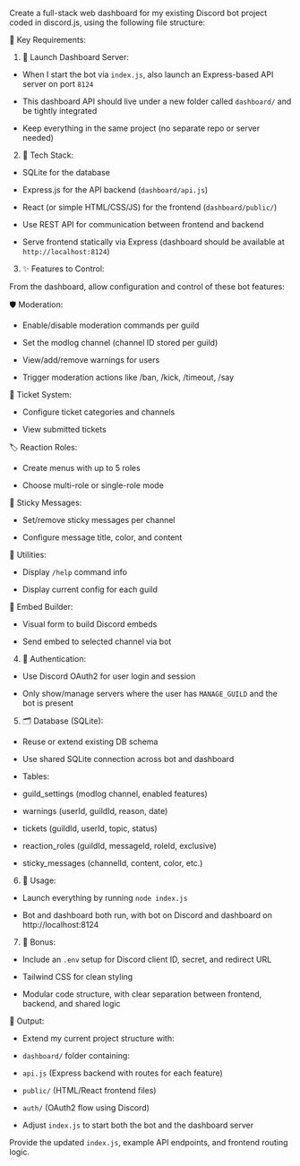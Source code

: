 Create a full-stack web dashboard for my existing Discord bot project coded in discord.js, using the following file structure:

🎯 Key Requirements:

1. 🔧 Launch Dashboard Server:

- When I start the bot via `index.js`, also launch an Express-based API server on port `8124`

- This dashboard API should live under a new folder called `dashboard/` and be tightly integrated

- Keep everything in the same project (no separate repo or server needed)

2. 🧱 Tech Stack:

- SQLite for the database

- Express.js for the API backend (`dashboard/api.js`)

- React (or simple HTML/CSS/JS) for the frontend (`dashboard/public/`)

- Use REST API for communication between frontend and backend

- Serve frontend statically via Express (dashboard should be available at `http://localhost:8124`)

3. ✨ Features to Control:

From the dashboard, allow configuration and control of these bot features:

🛡️ Moderation:

- Enable/disable moderation commands per guild

- Set the modlog channel (channel ID stored per guild)

- View/add/remove warnings for users

- Trigger moderation actions like /ban, /kick, /timeout, /say

🎫 Ticket System:

- Configure ticket categories and channels

- View submitted tickets

🏷️ Reaction Roles:

- Create menus with up to 5 roles

- Choose multi-role or single-role mode

📌 Sticky Messages:

- Set/remove sticky messages per channel

- Configure message title, color, and content

🧰 Utilities:

- Display `/help` command info

- Display current config for each guild

🌈 Embed Builder:

- Visual form to build Discord embeds

- Send embed to selected channel via bot

4. 🔐 Authentication:

- Use Discord OAuth2 for user login and session

- Only show/manage servers where the user has `MANAGE_GUILD` and the bot is present

5. 🗂️ Database (SQLite):

- Reuse or extend existing DB schema

- Use shared SQLite connection across bot and dashboard

- Tables:

- guild_settings (modlog channel, enabled features)

- warnings (userId, guildId, reason, date)

- tickets (guildId, userId, topic, status)

- reaction_roles (guildId, messageId, roleId, exclusive)

- sticky_messages (channelId, content, color, etc.)

6. 🧪 Usage:

- Launch everything by running `node index.js`

- Bot and dashboard both run, with bot on Discord and dashboard on http://localhost:8124

7. 🧰 Bonus:

- Include an `.env` setup for Discord client ID, secret, and redirect URL

- Tailwind CSS for clean styling

- Modular code structure, with clear separation between frontend, backend, and shared logic

🚀 Output:

- Extend my current project structure with:

- `dashboard/` folder containing:

- `api.js` (Express backend with routes for each feature)

- `public/` (HTML/React frontend files)

- `auth/` (OAuth2 flow using Discord)

- Adjust `index.js` to start both the bot and the dashboard server

Provide the updated `index.js`, example API endpoints, and frontend routing logic.